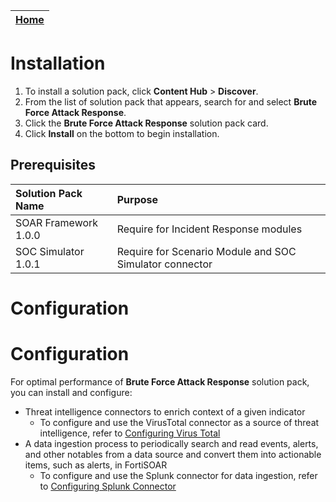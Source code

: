 | [Home](https://github.com/fortinet-fortisoar/solution-pack-brute-force-attack-response/blob/develop/README.md) |
|--------------------------------------------|

# Installation

1. To install a solution pack, click **Content Hub** > **Discover**.
2. From the list of solution pack that appears, search for and select **Brute Force Attack Response**.
3. Click the **Brute Force Attack Response** solution pack card.
4. Click **Install** on the bottom to begin installation.

## Prerequisites

|Solution Pack Name|Purpose|
| :- | :- |
|SOAR Framework 1.0.0|Require for Incident Response modules|
|SOC Simulator 1.0.1|Require for Scenario Module and SOC Simulator connector|

# Configuration

# Configuration

For optimal performance of **Brute Force Attack Response** solution pack, you can install and configure:

* Threat intelligence connectors to enrich context of a given indicator
    * To configure and use the VirusTotal connector as a source of threat intelligence, refer to [Configuring Virus Total](https://docs.fortinet.com/document/fortisoar/2.1.0/virustotal/166/virustotal-v2-1-0#Configuration_parameters)
* A data ingestion process to periodically search and read events, alerts, and other notables from a data source and convert them into actionable items, such as alerts, in FortiSOAR
    * To configure and use the Splunk connector for data ingestion, refer to [Configuring Splunk Connector](https://docs.fortinet.com/document/fortisoar/1.6.2/splunk/130/splunk-v1-6-2#Configure_Data_Ingestion)

